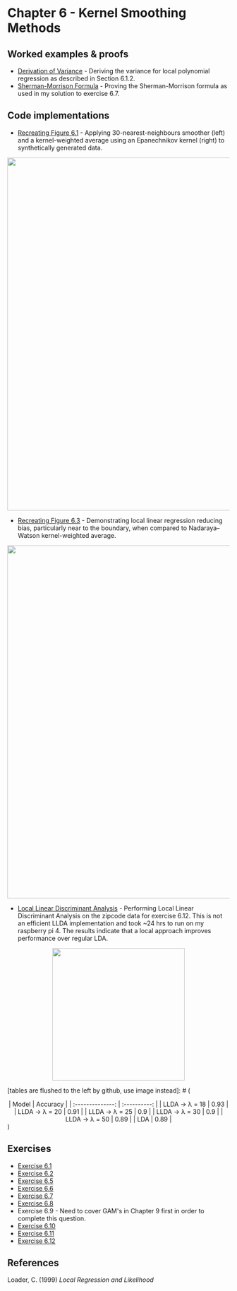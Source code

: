 # Chapter 6 - Kernel Smoothing Methods

## Worked examples & proofs
* [Derivation of Variance](https://github.com/alanjeffares/elements-of-statistical-learning/blob/master/chapter-6/derivations/variance.pdf) - Deriving the variance for local polynomial regression as described in Section 6.1.2. 
* [Sherman-Morrison Formula](https://github.com/alanjeffares/elements-of-statistical-learning/blob/master/chapter-6/derivations/sherman-morrison.pdf) - Proving the Sherman-Morrison formula as used in my solution to exercise 6.7.

## Code implementations

* [Recreating Figure 6.1](https://github.com/alanjeffares/elements-of-statistical-learning/blob/master/chapter-6/code/figure_6.1.R) - Applying 30-nearest-neighbours smoother (left) and a kernel-weighted average using an Epanechnikov kernel (right) to synthetically generated data. 
<img src="https://github.com/alanjeffares/elements-of-statistical-learning/blob/master/chapter-6/images/figure_6.1.png"  width="800">

* [Recreating Figure 6.3](https://github.com/alanjeffares/elements-of-statistical-learning/blob/master/chapter-6/code/figure_6.3.R) - Demonstrating local linear regression reducing bias, particularly near to the boundary, when compared to Nadaraya–Watson kernel-weighted average.
<img src="https://github.com/alanjeffares/elements-of-statistical-learning/blob/master/chapter-6/images/figure_6.3.png"  width="800">

* [Local Linear Discriminant Analysis](https://github.com/alanjeffares/elements-of-statistical-learning/blob/master/chapter-6/code/llda.pdf) - Performing Local Linear Discriminant Analysis on the zipcode data for exercise 6.12. This is not an efficient LLDA implementation and took ~24 hrs to run on my raspberry pi 4. The results indicate that a local approach improves performance over regular LDA. 

<p align="center">
<img src="https://github.com/alanjeffares/elements-of-statistical-learning/blob/master/chapter-6/images/results.csv"  width="300">
</p>

[tables are flushed to the left by github, use image instead]: # (
<div align="center">
| Model | Accuracy | 
| :--------------: | :----------: | 
| LLDA -> λ = 18 | 0.93 | 
| LLDA -> λ = 20 | 0.91 | 
| LLDA -> λ = 25 | 0.9 | 
| LLDA -> λ = 30 | 0.9 | 
| LLDA -> λ = 50 | 0.89 | 
| LDA | 0.89 |
</div>)


## Exercises
* [Exercise 6.1](https://github.com/alanjeffares/elements-of-statistical-learning/blob/master/chapter-6/exercises/exercise_6.1.pdf)
* [Exercise 6.2](https://github.com/alanjeffares/elements-of-statistical-learning/blob/master/chapter-6/exercises/exercise_6.2.pdf)
* [Exercise 6.5](https://github.com/alanjeffares/elements-of-statistical-learning/blob/master/chapter-6/exercises/exercise_6.5.pdf)
* [Exercise 6.6](https://github.com/alanjeffares/elements-of-statistical-learning/blob/master/chapter-6/exercises/exercise_6.6.pdf)
* [Exercise 6.7](https://github.com/alanjeffares/elements-of-statistical-learning/blob/master/chapter-6/exercises/exercise_6.7.pdf)
* [Exercise 6.8](https://github.com/alanjeffares/elements-of-statistical-learning/blob/master/chapter-6/exercises/exercise_6.8.pdf) 
* Exercise 6.9 - Need to cover GAM's in Chapter 9 first in order to complete this question.
* [Exercise 6.10](https://github.com/alanjeffares/elements-of-statistical-learning/blob/master/chapter-6/exercises/exercise_6.10.pdf)
* [Exercise 6.11](https://github.com/alanjeffares/elements-of-statistical-learning/blob/master/chapter-6/exercises/exercise_6.11.pdf)
* [Exercise 6.12](https://github.com/alanjeffares/elements-of-statistical-learning/blob/master/chapter-6/code/llda.pdf)



## References
 Loader, C. (1999) _Local Regression and Likelihood_
